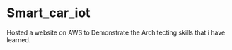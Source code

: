 # Smart_car_iot
Hosted a website on AWS to Demonstrate the Architecting skills that i have learned.
